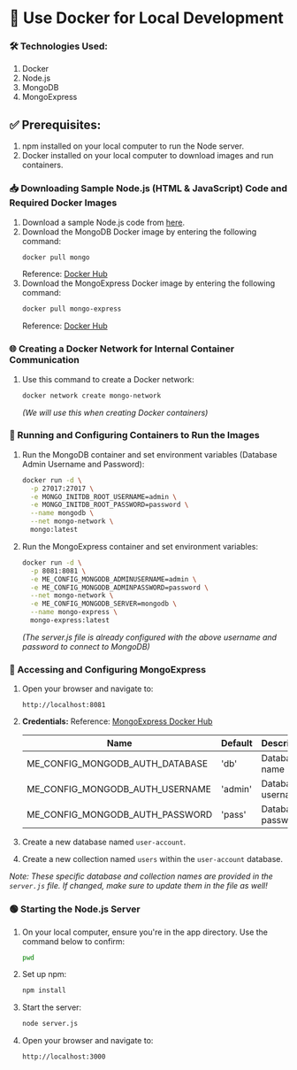 # 🐳 Use Docker for Local Development

### 🛠️ Technologies Used:
1. Docker
2. Node.js
3. MongoDB
4. MongoExpress

## ✅ Prerequisites:
1. npm installed on your local computer to run the Node server.
2. Docker installed on your local computer to download images and run containers.

### 📥 Downloading Sample Node.js (HTML & JavaScript) Code and Required Docker Images
1. Download a sample Node.js code from [here](https://gitlab.com/twn-devops-bootcamp/latest/07-docker/js-app.git).
2. Download the MongoDB Docker image by entering the following command:
   ```bash
   docker pull mongo
   ```
   Reference: [Docker Hub](https://hub.docker.com/_/mongo)
3. Download the MongoExpress Docker image by entering the following command:
   ```bash
   docker pull mongo-express
   ```
   Reference: [Docker Hub](https://hub.docker.com/_/mongo-express)

### 🌐 Creating a Docker Network for Internal Container Communication
1. Use this command to create a Docker network:
   ```bash
   docker network create mongo-network
   ```
   *(We will use this when creating Docker containers)*

### 🚀 Running and Configuring Containers to Run the Images

1. Run the MongoDB container and set environment variables (Database Admin Username and Password):
   ```bash
   docker run -d \
     -p 27017:27017 \
     -e MONGO_INITDB_ROOT_USERNAME=admin \
     -e MONGO_INITDB_ROOT_PASSWORD=password \
     --name mongodb \
     --net mongo-network \
     mongo:latest
   ```
2. Run the MongoExpress container and set environment variables:
   ```bash
   docker run -d \
     -p 8081:8081 \
     -e ME_CONFIG_MONGODB_ADMINUSERNAME=admin \
     -e ME_CONFIG_MONGODB_ADMINPASSWORD=password \
     --net mongo-network \
     -e ME_CONFIG_MONGODB_SERVER=mongodb \
     --name mongo-express \
     mongo-express:latest
   ```
   *(The server.js file is already configured with the above username and password to connect to MongoDB)*

### 🔧 Accessing and Configuring MongoExpress
1. Open your browser and navigate to:
   ```
   http://localhost:8081
   ```
2. **Credentials:**
   Reference: [MongoExpress Docker Hub](https://hub.docker.com/_/mongo-express)

   | Name                            | Default  | Description        |
      |---------------------------------|----------|--------------------|
   | ME_CONFIG_MONGODB_AUTH_DATABASE | 'db'     | Database name      |
   | ME_CONFIG_MONGODB_AUTH_USERNAME | 'admin'  | Database username  |
   | ME_CONFIG_MONGODB_AUTH_PASSWORD | 'pass'   | Database password  |

3. Create a new database named `user-account`.
4. Create a new collection named `users` within the `user-account` database.

*Note: These specific database and collection names are provided in the `server.js` file. If changed, make sure to update them in the file as well!*

### 🟢 Starting the Node.js Server
1. On your local computer, ensure you're in the app directory. Use the command below to confirm:
   ```bash
   pwd
   ```
2. Set up npm:
   ```bash
   npm install
   ```
3. Start the server:
   ```bash
   node server.js
   ```
4. Open your browser and navigate to:
   ```
   http://localhost:3000
   ```
